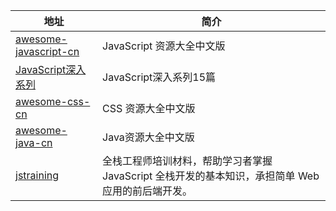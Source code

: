 地址 | 简介
------- | -------
[awesome-javascript-cn](https://github.com/jobbole/awesome-javascript-cn)|JavaScript 资源大全中文版
[JavaScript深入系列](https://segmentfault.com/a/1190000009562674)|JavaScript深入系列15篇
[awesome-css-cn](https://github.com/jobbole/awesome-css-cn)|CSS 资源大全中文版
[awesome-java-cn](https://github.com/jobbole/awesome-java-cn)|Java资源大全中文版
[jstraining]()|全栈工程师培训材料，帮助学习者掌握 JavaScript 全栈开发的基本知识，承担简单 Web 应用的前后端开发。
